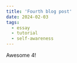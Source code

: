 ```yaml
---
title: 'Fourth blog post'
date: 2024-02-03
tags:
  - essay
  - tutorial
  - self-awareness
---
```


Awesome 4!
